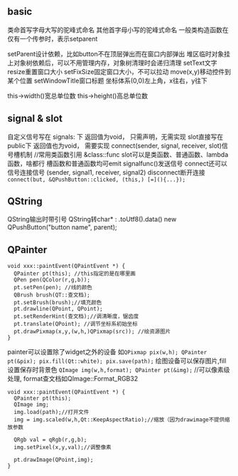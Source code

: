 ## basic
类命首写字母大写的驼峰式命名
其他首字母小写的驼峰式命名
一般类构造函数在仅有一个传参时，表示setparent

setParent设计依赖，比如button不在顶层弹出而在窗口内部弹出
堆区临时对象挂上对象树依赖后，可以不用管理内存，对象树清理时会递归清理
setText文字
resize重置窗口大小
setFixSize固定窗口大小，不可以拉动
move(x,y)移动控件到某个位置
setWindowTitle窗口标题
坐标体系(0,0)左上角，x往右，y往下

this->width()宽总单位数
this->height()高总单位数

## signal & slot
自定义信号写在 signals: 下 返回值为void， 只需声明，无需实现
slot直接写在public下 返回值也为void， 需要实现
connect(sender, signal, receiver, slot)信号槽机制 //常用类函数引用 &class::func
slot可以是类函数、普通函数、lambda函数，啥都行
槽函数和普通函数均可emit signalfunc()发送信号
connect还可以信号连接信号 (sender, signal1, receiver, signal2)
disconnect断开连接
`connect(but, &QPushButton::clicked, (this,) [=](){...});`

## QString
QString输出时带引号
QString转char* :  .toUtf8().data()
new QPushButton("button name", parent);

## QPainter
```
void xxx::paintEvent(QPaintEvent *) {
  QPainter pt(this); //this指定的是在哪里画
  QPen pen(QColor(r,g,b));
  pt.setPen(pen); //线的颜色
  QBrush brush(QT::查文档);
  pt.setBrush(brush);//填充颜色
  pt.drawline(QPoint, QPoint);
  pt.setRenderHint(查文档);//调清晰度，锯齿度
  pt.translate(QPoint); //调节坐标系初始坐标
  pt.drawPixmap(x,y,(w,h,)QPixmap(src)); //绘资源图片
}
```

painter可以设置除了widget之外的设备
如`QPixmap pix(w,h); QPainter pt(&pix); pix.fill(Qt::white); pix.save(path);` 绘图设备可以保存图片,fill设置保存时背景色
`QImage img(w,h,format); QPainter pt(&img);` //可以像素级处理, format查文档如QImage::Format_RGB32

```
void xxx::paintEvent(QPaintEvent *) {
  QPainter pt(this);
  QImage img; 
  img.load(path);//打开文件
  img = img.scaled(w,h,Qt::KeepAspectRatio);//缩放（因为drawimage不提供缩放参数

  QRgb val = qRgb(r,g,b);
  img.setPixel(x,y,val);//调整像素

  pt.drawImage(QPoint,img);
}
```